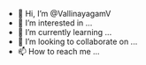 - 👋 Hi, I’m @VallinayagamV
- 👀 I’m interested in ...
- 🌱 I’m currently learning ...
- 💞️ I’m looking to collaborate on ...
- 📫 How to reach me ...

<!---
VallinayagamV/VallinayagamV is a ✨ special ✨ repository because its `README.md` (this file) appears on your GitHub profile.
You can click the Preview link to take a look at your changes.
--->
